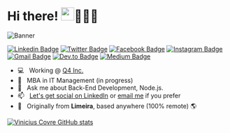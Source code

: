 # Hi there! <img src="https://raw.githubusercontent.com/MartinHeinz/MartinHeinz/master/wave.gif" width="30px" height="30px">👱🏼‍♂️

![Banner](https://user-images.githubusercontent.com/10708745/90900850-69f29700-e3a0-11ea-9ec9-3d4124f2743c.png)

[![Linkedin Badge](https://img.shields.io/badge/-viniciuscovre-0072b1?style=flat&logo=Linkedin&logoColor=white&link=https://linkedin.com/in/viniciuscovre/)](https://linkedin.com/in/viniciuscovre/) [![Twitter Badge](https://img.shields.io/badge/-viniciuscovree-0072b1?style=flat&logo=Twitter&logoColor=white&color=00acee&link=https://twitter.com/viniciuscovree/)](https://twitter.com/viniciuscovree/) [![Facebook Badge](https://img.shields.io/badge/-viniciuscovre-0072b1?style=flat&logo=Facebook&logoColor=white&color=3b5998&link=https://facebook.com/viniciuscovre/)](https://facebook.com/viniciuscovre/) [![Instagram Badge](https://img.shields.io/badge/-viniciuscovree-0072b1?style=flat&logo=Instagram&logoColor=white&color=C13584&link=https://instagram.com/viniciuscovree/)](https://instagram.com/viniciuscovree/) [![Gmail Badge](https://img.shields.io/badge/-vinicius.covreassis@gmail.com-0072b1?style=flat&logo=Gmail&color=959595&link=mailto:vinicius.covreassis@gmail.com)](mailto:vinicius.covreassis@gmail.com) [![Dev.to Badge](https://img.shields.io/badge/-viniciuscovre-0072b1?style=flat&logo=Dev.to&logoColor=white&color=black&link=https://dev.to/viniciuscovre/)](https://dev.to/viniciuscovre/) [![Medium Badge](https://img.shields.io/badge/-viniciuscovre-0072b1?style=flat&logo=Medium&logoColor=white&color=black&link=https://medium.com/@viniciuscovre/)](https://medium.com/@viniciuscovre/)

- 💻 &nbsp; Working @ [Q4 Inc.](https://www.q4inc.com/)
- 🌱 &nbsp; MBA in IT Management (in progress)
- 💬 &nbsp; Ask me about Back-End Development, Node.js.
- 📫 &nbsp; [Let's get social on LinkedIn](https://www.linkedin.com/in/viniciuscovre) or [email me](mailto:vinicius.covreassis@gmail.com) if you prefer
- 📍 &nbsp; Originally from **Limeira**, based anywhere (100% remote) :earth_americas:

[![Vinicius Covre GitHub stats](https://github-readme-stats.vercel.app/api?username=viniciuscovre&theme=dracula&show_icons=true)](https://github.com/viniciuscovre/github-readme-stats)
